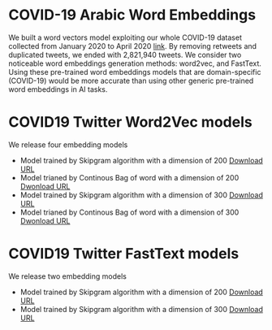 # COVID-19 Arabic Word Embeddings
 
We built a word vectors model exploiting our whole COVID-19 dataset collected from January 2020 to April 2020 [link](https://github.com/SarahAlqurashi/COVID-19-Arabic-Tweets-Dataset). By removing retweets and duplicated tweets, we ended with 2,821,940 tweets. We consider two noticeable word embeddings generation methods: word2vec, and FastText.
Using these pre-trained word embeddings models that are domain-specific (COVID-19) would be more accurate than using other generic pre-trained word embeddings in AI tasks.  
# COVID19 Twitter Word2Vec models  
We release four embedding models 
- Model trained by Skipgram algorithm with a dimension of 200 [Download URL](https://drive.google.com/file/d/1Ds5Bl0jCkHbmOKckuW3uFvnncav_0uO_/view?usp=sharing)
- Model trianed by Continous Bag of word with a dimension of 200 [Dwonload URL](https://drive.google.com/file/d/1ybI-WCNH-W17_v9X2oUAjIQNO8IOCapm/view?usp=sharing)
- Model trained by Skipgram algorithm with a dimension of 300 [Download URL](https://drive.google.com/file/d/1ycEpVys1qx_iCKJ5EiybLm5WQsJv0Hxu/view?usp=sharing)
- Model trianed by Continous Bag of word with a dimension of 300 [Dwonload URL](https://drive.google.com/file/d/1VYeLsFhecETzQQGMaIVMG2aXBIZA9yVf/view?usp=sharing)
# COVID19 Twitter FastText models  
We release two embedding models 
- Model trained by Skipgram algorithm with a dimension of 200 [Download URL](https://drive.google.com/file/d/1XpJotgk7Y6XX6wIuHTUNM0hC7qmeg8xC/view?usp=sharing)
- Model trained by Skipgram algorithm with a dimension of 300 [Download URL](https://drive.google.com/file/d/1XgFTZp-Abv5-Op9cNLO25eJSuQO2nHer/view?usp=sharing)
